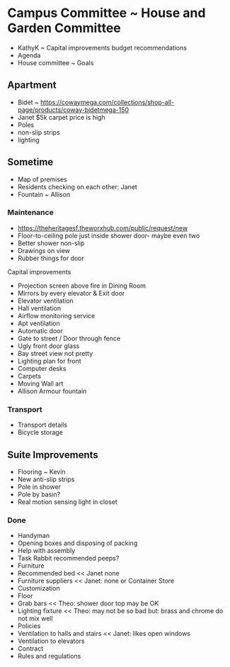 # Campus Committee ~ House and Garden Committee

* KathyK ~ Capital improvements budget recommendations
* Agenda
* House committee ~ Goals


## Apartment

* Bidet ~ https://cowaymega.com/collections/shop-all-page/products/coway-bidetmega-150
* Janet $5k carpet price is high
* Poles
* non-slip strips
* lighting


## Sometime

* Map of premises
* Residents checking on each other: Janet
* Fountain ~ Allison

### Maintenance

* https://theheritagesf.theworxhub.com/public/request/new
* Floor-to-ceiling pole just inside shower door- maybe even two
* Better shower non-slip
* Drawings on view
* Rubber things for door

Capital improvements

* Projection screen above fire in Dining Room
* Mirrors by every elevator & Exit door
* Elevator ventilation
* Hall ventilation
* Airflow monitoring service
* Apt ventilation
* Automatic door
* Gate to street / Door through fence
* Ugly front door glass
* Bay street view not pretty
* Lighting plan for front
* Computer desks
* Carpets
* Moving Wall art
* Allison Armour fountain

### Transport

* Transport details
* Bicycle storage


## Suite Improvements

* Flooring ~ Kevin
* New anti-slip strips
* Pole in shower
* Pole by basin?
* Real motion sensing light in closet


### Done

* Handyman
* Opening boxes and disposing of packing
* Help with assembly
* Task Rabbit recommended peeps?
* Furniture
* Recommended bed << Janet none
* Furniture suppliers << Janet: none or Container Store
* Customization
* Floor
* Grab bars << Theo: shower door top may be OK
* Lighting fixture << Theo: may not be so bad but: brass and chrome do not mix well
* Policies
* Ventilation to halls and stairs << Janet: likes open windows
* Ventilation to elevators
* Contract
* Rules and regulations

